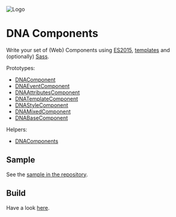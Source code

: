 ![Logo](https://gitlab.com/dna-components/dna-design/raw/master/logos/logo-raster-128.png)

# DNA Components
Write your set of (Web) Components using [ES2015](https://github.com/lukehoban/es6features), [templates](http://www.2ality.com/2015/01/template-strings-html.html) and (optionally) [Sass](http://sass-lang.com/).

Prototypes:
- [DNAComponent](https://gitlab.com/dna-components/dna-components/blob/master/doc/dna-component.md)
- [DNAEventComponent](https://gitlab.com/dna-components/dna-components/blob/master/doc/dna-event-component.md)
- [DNAAttributesComponent](https://gitlab.com/dna-components/dna-components/blob/master/doc/dna-attributes-component.md)
- [DNATemplateComponent](https://gitlab.com/dna-components/dna-components/blob/master/doc/dna-template-component.md)
- [DNAStyleComponent](https://gitlab.com/dna-components/dna-components/blob/master/doc/dna-style-component.md)
- [DNAMixedComponent](https://gitlab.com/dna-components/dna-components/blob/master/doc/dna-mixed-component.md)
- [DNABaseComponent](https://gitlab.com/dna-components/dna-components/blob/master/doc/dna-base-component.md)

Helpers:
- [DNAComponents](https://gitlab.com/dna-components/dna-components/blob/master/doc/dna-components.md)

## Sample

See the [sample in the repository](https://gitlab.com/dna-components/dna-components/blob/master/sample/components/seed/seed-component.next.js).

## Build
Have a look [here](https://gitlab.com/dna-components/dna-docs/blob/master/tutorials/build.md).
